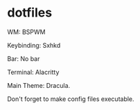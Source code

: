 # dotfiles
WM: BSPWM

Keybinding: Sxhkd

Bar: No bar

Terminal: Alacritty

Main Theme: Dracula.

Don't forget to make config files executable.
